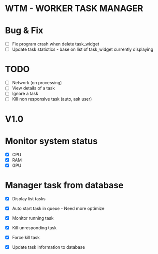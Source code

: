 # WTM - WORKER TASK MANAGER

# Bug & Fix
- [ ] Fix program crash when delete task_widget 
- [ ] Update task statictics -  base on list of task_widget currently displaying

# TODO
- [ ] Network (on processing)
- [ ] View details of a task
- [ ] Ignore a task
- [ ] Kill non responsive task (auto, ask user)

# V1.0
# Monitor system status
- [x] CPU
- [x] RAM
- [x] GPU

# Manager task from database
- [x] Display list tasks
- [x] Auto start task in queue - Need more optimize
- [x] Monitor running task
- [x] Kill unresponding task
- [x] Force kill task
- [x] Update task information to database

